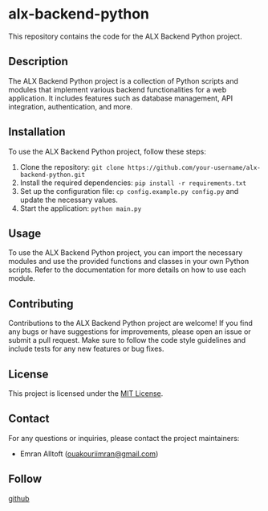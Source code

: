# alx-backend-python

This repository contains the code for the ALX Backend Python project.

## Description

The ALX Backend Python project is a collection of Python scripts and modules that implement various backend functionalities for a web application. It includes features such as database management, API integration, authentication, and more.

## Installation

To use the ALX Backend Python project, follow these steps:

1. Clone the repository: `git clone https://github.com/your-username/alx-backend-python.git`
2. Install the required dependencies: `pip install -r requirements.txt`
3. Set up the configuration file: `cp config.example.py config.py` and update the necessary values.
4. Start the application: `python main.py`

## Usage

To use the ALX Backend Python project, you can import the necessary modules and use the provided functions and classes in your own Python scripts. Refer to the documentation for more details on how to use each module.

## Contributing

Contributions to the ALX Backend Python project are welcome! If you find any bugs or have suggestions for improvements, please open an issue or submit a pull request. Make sure to follow the code style guidelines and include tests for any new features or bug fixes.

## License

This project is licensed under the [MIT License](LICENSE).

## Contact

For any questions or inquiries, please contact the project maintainers:

- Emran Alltoft (ouakouriimran@gmail.com)

## Follow

[github](https://github.com/Alltoft)
